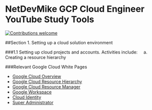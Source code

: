 # NetDevMike GCP Cloud Engineer YouTube Study Tools

[![Contributions welcome](https://img.shields.io/badge/contributions-welcome-orange.svg)](https://github.com/seanjgildea/CoreSpring5CertificationGuide/issues)

##Section 1. Setting up a cloud solution environment

###1.1 Setting up cloud projects and accounts. Activities include:
    a. Creating a resource hierarchy

###Relevant Google Cloud White Pages
- [Google Cloud Overview](https://cloud.google.com/docs/overview/)
- [Google Cloud Resource Hierarchy](https://cloud.google.com/resource-manager/docs/cloud-platform-resource-hierarchy)
- [Google Cloud Resource Manager](https://cloud.google.com/resource-manager)
- [Google Workspace](https://workspace.google.com)
- [Cloud Identity](https://cloud.google.com/identity)
- [Super Administrator](https://cloud.google.com/resource-manager/docs/super-admin-best-practices)
